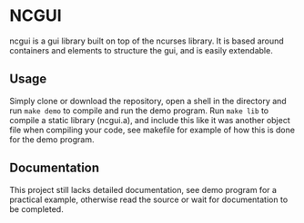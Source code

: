 # NCGUI
ncgui is a gui library built on top of the ncurses library.
It is based around containers and elements to structure the gui, and is easily extendable.

## Usage
Simply clone or download the repository, open a shell in the directory and run `make demo` to compile and run the demo program. Run `make lib` to compile a static library (ncgui.a), and include this like it was another object file when compiling your code, see makefile for example of how this is done for the demo program.

## Documentation
This project still lacks detailed documentation, see demo program for a practical example, otherwise read the source or wait for documentation to be completed.

